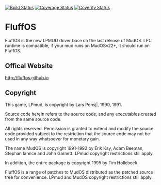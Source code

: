 [![Build Status](https://travis-ci.org/fluffos/fluffos.svg)](https://travis-ci.org/fluffos/fluffos)
[![Coverage Status](https://coveralls.io/repos/github/fluffos/fluffos/badge.svg?branch=master)](https://coveralls.io/github/fluffos/fluffos?branch=master)
[![Coverity Status](https://scan.coverity.com/projects/483/badge.svg)](https://scan.coverity.com/projects/483)

FluffOS
=======

FluffOS is the new LPMUD driver base on the last release of MudOS.
LPC runtime is compatible, if your mud runs on MudOSv22+, it should run on FluffOS.

Offical Website
---------------
<http://fluffos.github.io>

Copyright
---------
This game, LPmud, is copyright by Lars Pensj|, 1990, 1991.

Source code herein refers to the source code, and any executables
created from the same source code.

All rights reserved.  Permission is granted to extend and modify the
source code provided subject to the restriction that the source code may
not be used in any way whatsoever for monetary gain.

The name MudOS is copyright 1991-1992 by Erik Kay, Adam Beeman, Stephan Iannce
and John Garnett.  LPmud copyright restrictions still apply.

In addition, the entire package is copyright 1995 by Tim Hollebeek.

FluffOS is a range of patches to MudOS distributed as the patched source tree for convenience.
LPmud and MudOS copyright restrictions still apply.
